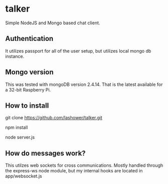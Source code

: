 # talker
Simple NodeJS and Mongo based chat client.

## Authentication
It utilizes passport for all of the user setup, but utilizes local mongo db instance.

## Mongo version
This was tested with mongoDB version 2.4.14. That is the latest available for a 32-bit Raspberry Pi.


## How to install
git clone https://github.com/lashower/talker.git

npm install

node server.js

## How do messages work?
This utilzes web sockets for cross communications. Mostly handled through the express-ws node module, but my internal hooks are located in app/websocket.js
